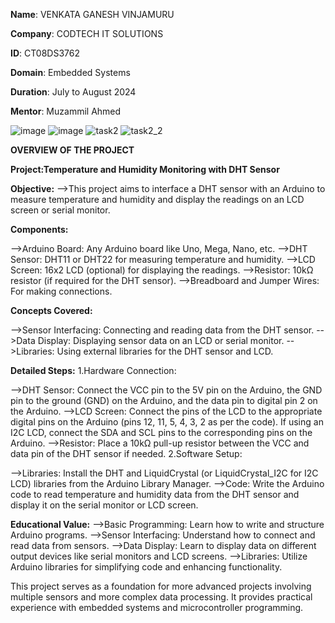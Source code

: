 **Name**: VENKATA GANESH VINJAMURU

**Company**: CODTECH IT SOLUTIONS

**ID**: CT08DS3762

**Domain**: Embedded Systems

**Duration**: July to August 2024

**Mentor**: Muzammil Ahmed

![image](https://github.com/VenkataGanesh4744/CODTECH-TASK2/assets/136093120/43b930e6-ade9-4ae2-a4d9-b0582b265e50)
![image](https://github.com/VenkataGanesh4744/CODTECH-TASK2/assets/136093120/d7743426-e58d-4a4b-8df3-263821165c4c)
![task2](https://github.com/VenkataGanesh4744/CODTECH-TASK2/assets/136093120/81608abc-fc83-47ea-8885-c5bc580dc766)
![task2_2](https://github.com/VenkataGanesh4744/CODTECH-TASK2/assets/136093120/27778dcf-2b3d-4895-a985-9a22b5b28395)





**OVERVIEW OF THE PROJECT**

**Project:Temperature and Humidity Monitoring with DHT Sensor**

**Objective:**
-->This project aims to interface a DHT sensor with an Arduino to measure temperature and humidity and display the readings on an LCD screen or serial monitor.

**Components:**

-->Arduino Board: Any Arduino board like Uno, Mega, Nano, etc.
-->DHT Sensor: DHT11 or DHT22 for measuring temperature and humidity.
-->LCD Screen: 16x2 LCD (optional) for displaying the readings.
-->Resistor: 10kΩ resistor (if required for the DHT sensor).
-->Breadboard and Jumper Wires: For making connections.

**Concepts Covered:**

-->Sensor Interfacing: Connecting and reading data from the DHT sensor.
-->Data Display: Displaying sensor data on an LCD or serial monitor.
-->Libraries: Using external libraries for the DHT sensor and LCD.

**Detailed Steps:**
1.Hardware Connection:

-->DHT Sensor: Connect the VCC pin to the 5V pin on the Arduino, the GND pin to the ground (GND) on the Arduino, and the data pin to digital pin 2 on the Arduino.
-->LCD Screen: Connect the pins of the LCD to the appropriate digital pins on the Arduino (pins 12, 11, 5, 4, 3, 2 as per the code). If using an I2C LCD, connect the SDA and SCL pins to the corresponding pins on the Arduino.
-->Resistor: Place a 10kΩ pull-up resistor between the VCC and data pin of the DHT sensor if needed.
2.Software Setup:

-->Libraries: Install the DHT and LiquidCrystal (or LiquidCrystal_I2C for I2C LCD) libraries from the Arduino Library Manager.
-->Code: Write the Arduino code to read temperature and humidity data from the DHT sensor and display it on the serial monitor or LCD screen.

**Educational Value:**
-->Basic Programming: Learn how to write and structure Arduino programs.
-->Sensor Interfacing: Understand how to connect and read data from sensors.
-->Data Display: Learn to display data on different output devices like serial monitors and LCD screens.
-->Libraries: Utilize Arduino libraries for simplifying code and enhancing functionality.


This project serves as a foundation for more advanced projects involving multiple sensors and more complex data processing. It provides practical experience with embedded systems and microcontroller programming.
